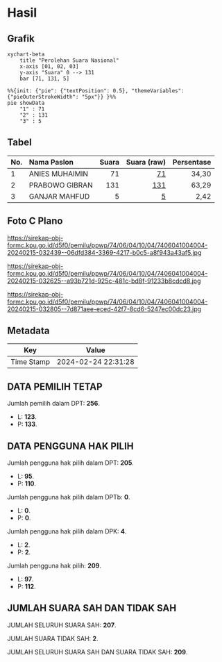 # Hasil

## Grafik

```mermaid
xychart-beta
    title "Perolehan Suara Nasional"
    x-axis [01, 02, 03]
    y-axis "Suara" 0 --> 131
    bar [71, 131, 5]
```

```mermaid
%%{init: {"pie": {"textPosition": 0.5}, "themeVariables": {"pieOuterStrokeWidth": "5px"}} }%%
pie showData
    "1" : 71
    "2" : 131
    "3" : 5
```

## Tabel

| No. | Nama Paslon    | Suara | Suara (raw) | Persentase |
|:--- |:-------------- | -----:| -----------:| ----------:|
| 1   | ANIES MUHAIMIN | 71    | [71][p-1]   | 34,30      |
| 2   | PRABOWO GIBRAN | 131   | [131][p-2]  | 63,29      |
| 3   | GANJAR MAHFUD  | 5     | [5][p-3]    | 2,42       |


[p-1]: https://github.com/gigit-pemilu/pemilu-2024/blob/main/pilpres/hitung-suara/sub/74-sulawesi-tenggara/sub/06-bombana/sub/04-rumbia/sub/1004-doule/sub/004-tps/sub/paslon-1.txt
[p-2]: https://github.com/gigit-pemilu/pemilu-2024/blob/main/pilpres/hitung-suara/sub/74-sulawesi-tenggara/sub/06-bombana/sub/04-rumbia/sub/1004-doule/sub/004-tps/sub/paslon-2.txt
[p-3]: https://github.com/gigit-pemilu/pemilu-2024/blob/main/pilpres/hitung-suara/sub/74-sulawesi-tenggara/sub/06-bombana/sub/04-rumbia/sub/1004-doule/sub/004-tps/sub/paslon-3.txt

## Foto C Plano

https://sirekap-obj-formc.kpu.go.id/d5f0/pemilu/ppwp/74/06/04/10/04/7406041004004-20240215-032439--06dfd384-3369-4217-b0c5-a8f943a43af5.jpg

https://sirekap-obj-formc.kpu.go.id/d5f0/pemilu/ppwp/74/06/04/10/04/7406041004004-20240215-032625--a93b721d-925c-481c-bd8f-91233b8cdcd8.jpg

https://sirekap-obj-formc.kpu.go.id/d5f0/pemilu/ppwp/74/06/04/10/04/7406041004004-20240215-032805--7d871aee-eced-42f7-8cd6-5247ec00dc23.jpg


## Metadata

| Key        | Value               |
| ---------- | ------------------- |
| Time Stamp | 2024-02-24 22:31:28 |


## DATA PEMILIH TETAP

Jumlah pemilih dalam DPT: **256**.
 * L: **123**.
 * P: **133**.

## DATA PENGGUNA HAK PILIH

Jumlah pengguna hak pilih dalam DPT: **205**.
 * L: **95**.
 * P: **110**.

Jumlah pengguna hak pilih dalam DPTb: **0**.
 * L: **0**.
 * P: **0**.

Jumlah pengguna hak pilih dalam DPK: **4**.
 * L: **2**.
 * P: **2**.

Jumlah pengguna hak pilih: **209**.
 * L: **97**.
 * P: **112**.

## JUMLAH SUARA SAH DAN TIDAK SAH

JUMLAH SELURUH SUARA SAH: **207**.

JUMLAH SUARA TIDAK SAH: **2**.

JUMLAH SELURUH SUARA SAH DAN SUARA TIDAK SAH: **209**.


